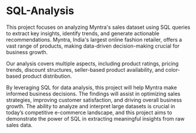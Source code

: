 # SQL-Analysis
This project focuses on analyzing Myntra's sales dataset using SQL queries to extract key insights, identify trends, and generate actionable recommendations. Myntra, India's largest online fashion retailer, offers a vast range of products, making data-driven decision-making crucial for business growth.

Our analysis covers multiple aspects, including product ratings, pricing trends, discount structures, seller-based product availability, and color-based product distribution. 

By leveraging SQL for data analysis, this project will help Myntra make informed business decisions. The findings will assist in optimizing sales strategies, improving customer satisfaction, and driving overall business growth. The ability to analyze and interpret large datasets is crucial in today’s competitive e-commerce landscape, and this project aims to demonstrate the power of SQL in extracting meaningful insights from raw sales data.
